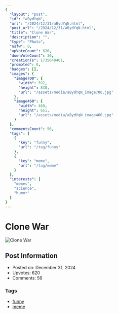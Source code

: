 ```yaml
---
{
  "layout": "post",
  "id": "aBydYqN",
  "url": "/2024/12/31/aBydYqN.html",
  "post_url": "/2024/12/31/aBydYqN.html",
  "title": "Clone War",
  "description": "",
  "type": "Photo",
  "nsfw": 0,
  "upVoteCount": 620,
  "downVoteCount": 30,
  "creationTs": 1735648401,
  "promoted": 0,
  "badges": [],
  "images": {
    "image700": {
      "width": 592,
      "height": 838,
      "url": "/assets/media/aBydYqN_image700.jpg"
    },
    "image460": {
      "width": 460,
      "height": 651,
      "url": "/assets/media/aBydYqN_image460.jpg"
    }
  },
  "commentsCount": 56,
  "tags": [
    {
      "key": "funny",
      "url": "/tag/funny"
    },
    {
      "key": "meme",
      "url": "/tag/meme"
    }
  ],
  "interests": [
    "memes",
    "science",
    "humor"
  ]
}
---
```


# Clone War

![Clone War](/assets/media/aBydYqN_image700.jpg)

## Post Information

- Posted on: December 31, 2024
- Upvotes: 620
- Comments: 56

### Tags

- [funny](/tag/funny)
- [meme](/tag/meme)
